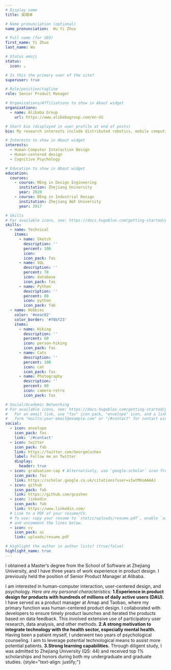 ```yaml
---
# Display name
title: 吳翊卓

# Name pronunciation (optional)
name_pronunciation:  Wu Yi Zhuo

# Full name (for SEO)
first_name: Yi Zhuo
last_name: Wu

# Status emoji
status:
  icon: ☕️

# Is this the primary user of the site?
superuser: true

# Role/position/tagline
role: Senior Product Manager

# Organizations/Affiliations to show in About widget
organizations:
  - name: Alibaba Group
    url: https://www.alibabagroup.com/en-US

# Short bio (displayed in user profile at end of posts)
bio: My research interests include distributed robotics, mobile computing and programmable matter.

# Interests to show in About widget
interests:
  - Human-Computer Interaction Design
  - Human-centered design
  - Cognitive Psychology

# Education to show in About widget
education:
  courses:
    - course: MEng in Design Engineering
      institution: Zhejiang University
      year: 2020
    - course: BEng in Industrial Design
      institution: Zhejiang A&F University
      year: 2017

# Skills
# For available icons, see: https://docs.hugoblox.com/getting-started/page-builder/#icons
skills:
  - name: Technical
    items:
      - name: Sketch
        description: ''
        percent: 100
        icon: 
        icon_pack: fas
      - name: SQL
        description: ''
        percent: 70
        icon: database
        icon_pack: fas
      - name: Python
        description: ''
        percent: 80
        icon: python
        icon_pack: fab
  - name: Hobbies
    color: '#eeac02'
    color_border: '#f0bf23'
    items:
      - name: Hiking
        description: ''
        percent: 60
        icon: person-hiking
        icon_pack: fas
      - name: Cats
        description: ''
        percent: 100
        icon: cat
        icon_pack: fas
      - name: Photography
        description: ''
        percent: 80
        icon: camera-retro
        icon_pack: fas

# Social/Academic Networking
# For available icons, see: https://docs.hugoblox.com/getting-started/page-builder/#icons
#   For an email link, use "fas" icon pack, "envelope" icon, and a link in the
#   form "mailto:your-email@example.com" or "/#contact" for contact widget.
social:
  - icon: envelope
    icon_pack: fas
    link: '/#contact'
  - icon: twitter
    icon_pack: fab
    link: https://twitter.com/GeorgeCushen
    label: Follow me on Twitter
    display:
      header: true
  - icon: graduation-cap # Alternatively, use `google-scholar` icon from `ai` icon pack
    icon_pack: fas
    link: https://scholar.google.co.uk/citations?user=sIwtMXoAAAAJ
  - icon: github
    icon_pack: fab
    link: https://github.com/gcushen
  - icon: linkedin
    icon_pack: fab
    link: https://www.linkedin.com/
  # Link to a PDF of your resume/CV.
  # To use: copy your resume to `static/uploads/resume.pdf`, enable `ai` icons in `params.yaml`,
  # and uncomment the lines below.
  - icon: cv
    icon_pack: ai
    link: uploads/resume.pdf

# Highlight the author in author lists? (true/false)
highlight_name: true
---
```

I obtained a Master’s degree  from the School of Software at Zhejiang University, and I have three years of work experience in product design. I previously held the position of Senior Product Manager at Alibaba.

I am interested in human-computer interaction, user-centered design, and psychology. *Here are my personal characteristics:*
   **1.Experience in product design for products with hundreds of millions of daily active users (DAU).** I have served as a product manager at Amap and Taobao, where my primary function was human-centered product design. I collaborated with developers to ensure timely product launches and iterated the products based on data feedback. This involved extensive use of participatory user research, data analysis, and other methods.
   **2.A strong motivation to integrate technology with the health sector, especially mental health.** Having been a patient myself, I underwent two years of psychological counseling. I aim to leverage potential technological means to assist more potential patients.
   **3.Strong learning capabilities.** Through diligent study, I was admitted to Zhejiang University (QS: 44) and received top 1% scholarships and honors during both my undergraduate and graduate studies.
{style="text-align: justify;"}
